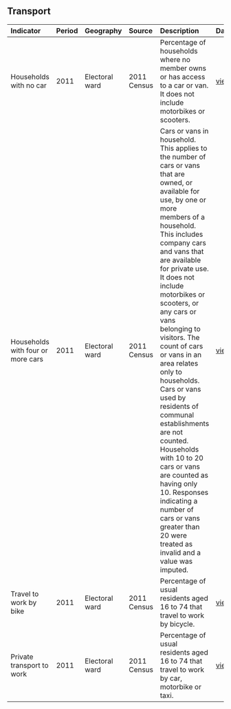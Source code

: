 ## Transport

| Indicator     | Period        | Geography     | Source        | Description   | Data           | Code           |
|:------------- |:------------- |:------------- |:------------- |:------------- | :------------- | :------------- |
| Households with no car | 2011 | Electoral ward | 2011 Census | Percentage of households where no member owns or has access to a car or van. It does not include motorbikes or scooters. | [view](data/households_with_no_car.csv) | [view](code/households_with_no_car.R) |
| Households with four or more cars | 2011 | Electoral ward | 2011 Census | Cars or vans in household. This applies to the number of cars or vans that are owned, or available for use, by one or more members of a household. This includes company cars and vans that are available for private use. It does not include motorbikes or scooters, or any cars or vans belonging to visitors. The count of cars or vans in an area relates only to households. Cars or vans used by residents of communal establishments are not counted. Households with 10 to 20 cars or vans are counted as having only 10. Responses indicating a number of cars or vans greater than 20 were treated as invalid and a value was imputed. | [view](data/households_four_or_more_cars.csv) | [view](code/households_four_or_more_cars.R) |
| Travel to work by bike | 2011 | Electoral ward | 2011 Census | Percentage of usual residents aged 16 to 74 that travel to work by bicycle. | [view](data/travel_to_work_by_bike.csv) | [view](code/travel_to_work_by_bike.R) |
| Private transport to work | 2011 | Electoral ward | 2011 Census | Percentage of usual residents aged 16 to 74 that travel to work by car, motorbike or taxi. | [view](data/private_transport_to_work.csv) | [view](code/private_transport_to_work.R) |
